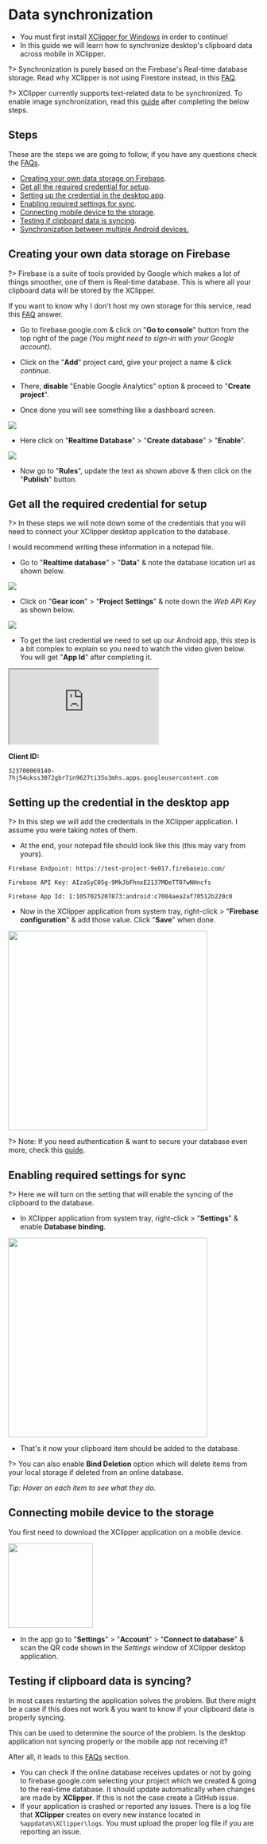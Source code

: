 # Data synchronization

- You must first install [XClipper for Windows](https://kaustubhpatange.github.io/XClipper) in order to continue!
- In this guide we will learn how to synchronize desktop's clipboard data across mobile in XClipper.

?> Synchronization is purely based on the Firebase's Real-time database storage. Read why XClipper is not using Firestore instead, in this [FAQ](https://github.com/KaustubhPatange/XClipper/wiki/FAQs#q-why-not-using-firestore-instead-of-real-time-database).

?> XClipper currently supports text-related data to be synchronized. To enable image synchronization, read this [guide](https://github.com/KaustubhPatange/XClipper/wiki/Enable-Image-synchronization) after completing the below steps.

## Steps <!-- {docsify-ignore} -->

These are the steps we are going to follow, if you have any questions check the [FAQs](https://github.com/KaustubhPatange/XClipper/wiki/FAQs).

- [Creating your own data storage on Firebase](#creating-your-own-data-storage-on-firebase).
- [Get all the required credential for setup](#get-all-the-required-credential-for-setup).
- [Setting up the credential in the desktop app](#setting-up-the-in-the-desktop-app).
- [Enabling required settings for sync](#enabling-required-settings-for-sync).
- [Connecting mobile device to the storage](#connecting-mobile-device-to-the-storage).
- [Testing if clipboard data is syncing](#testing-if-clipboard-data-is-syncing).
- [Synchronization between multiple Android devices.](https://github.com/KaustubhPatange/XClipper/wiki/FAQs#q-can-we-sync-data-between-multiple-android-devices)

## Creating your own data storage on Firebase

?> Firebase is a suite of tools provided by Google which makes a lot of things smoother, one of them is Real-time database. This is where all your clipboard data will be stored by the XClipper.

If you want to know why I don't host my own storage for this service, read this [FAQ](https://github.com/KaustubhPatange/XClipper/wiki/FAQs#q-why-do-i-need-to-create-my-firebase-database) answer.

- Go to firebase.google.com & click on "**Go to console**" button from the top right of the page _(You might need to sign-in with your Google account)_.

- Click on the "**Add**" project card, give your project a name & click _continue_.

- There, **disable** "Enable Google Analytics" option & proceed to "**Create project**".

- Once done you will see something like a dashboard screen.

<img src="https://androdevkit.files.wordpress.com/2020/09/xclipper-firebase-2.png">

- Here click on "**Realtime Database**" > "**Create database**" > "**Enable**".

<img src="https://androdevkit.files.wordpress.com/2020/09/xclipper-firebase-3.png">

- Now go to "**Rules**", update the text as shown above & then click on the "**Publish**" button.

## Get all the required credential for setup

?> In these steps we will note down some of the credentials that you will need to connect your XClipper desktop application to the database.

I would recommend writing these information in a notepad file.

- Go to "**Realtime database**" > "**Data**" & note the database location url as shown below.

<img src="https://androdevkit.files.wordpress.com/2020/09/xclipper-firebase-4.png">

- Click on "**Gear icon**" > "**Project Settings**" & note down the _Web API Key_ as shown below.

<img src="https://androdevkit.files.wordpress.com/2020/09/xclipper-firebase-5.png">

- To get the last credential we need to set up our Android app, this step is a bit complex to explain so you need to watch the video given below. You will get "**App Id**" after completing it.

<iframe class="embed-responsive-item"
                                src="https://www.youtube.com/embed/Mz0k6C2BIfI?autoplay=0" allowfullscreen></iframe>

**Client ID:**

```
323700069140-7hj54ukss3072gbr7in9627ti35o3mhs.apps.googleusercontent.com
```

## Setting up the credential in the desktop app

?> In this step we will add the credentials in the XClipper application. I assume you were taking notes of them.

- At the end, your notepad file should look like this (this may vary from yours).

```
Firebase Endpoint: https://test-project-9e017.firebaseio.com/

Firebase API Key: AIzaSyC05g-9MkJbFhnxE2137MDeTT07wNHncfs

Firebase App Id: 1:1057025207873:android:c7004aea2af70512b220c0
```

- Now in the XClipper application from system tray, right-click > "**Firebase configuration**" & add those value. Click "**Save**" when done.

<img src="https://androdevkit.files.wordpress.com/2020/09/xclipper-firebase-6-1.png" height="400px">

?> Note: If you need authentication & want to secure your database even more, check this [guide](https://github.com/KaustubhPatange/XClipper/wiki/Using-secure-database).

## Enabling required settings for sync

?> Here we will turn on the setting that will enable the syncing of the clipboard to the database.

- In XClipper application from system tray, right-click > "**Settings**" & enable **Database binding**.

<img src="https://androdevkit.files.wordpress.com/2020/11/sync-10.png" height="400px">

- That's it now your clipboard item should be added to the database.

?> You can also enable **Bind Deletion** option which will delete items from your local storage if deleted from an online database.

_Tip: Hover on each item to see what they do._

## Connecting mobile device to the storage

You first need to download the XClipper application on a mobile device.

[<img src="https://camo.githubusercontent.com/f9dc78b44989eb93046dee0cc745b113ae8f9c2c/68747470733a2f2f7777772e62696e672e636f6d2f74683f69643d4f49502e614b56796e464857494546775079454c6b416473775148614353267069643d4170692672733d31" width="170px">
](https://play.google.com/store/apps/details?id=com.kpstv.xclipper)

- In the app go to "**Settings**" > "**Account**" > "**Connect to database**" & scan the QR code shown in the _Settings_ window of XClipper desktop application.

## Testing if clipboard data is syncing?

In most cases restarting the application solves the problem. But there might be a case if this does not work & you want to know if your clipboard data is properly syncing.

This can be used to determine the source of the problem. Is the desktop application not syncing properly or the mobile app not receiving it?

After all, it leads to this [FAQs](https://github.com/KaustubhPatange/XClipper/wiki/FAQs) section.

- You can check if the online database receives updates or not by going to firebase.google.com selecting your project which we created & going to the real-time database. It should update automatically when changes are made by **XClipper**. If this is not the case create a GitHub issue.
- If your application is crashed or reported any issues. There is a log file that **XClipper** creates on every new instance located in `%appdata%\XClipper\logs`. You must upload the proper log file if you are reporting an issue.
